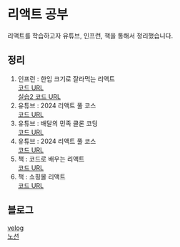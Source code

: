 # 리액트 공부
리액트를 학습하고자 유튜브, 인프런, 책을 통해서 정리했습니다.

## 정리
1. 인프런 : 한입 크기로 잘라먹는 리액트 <br/>
   [코드 URL](https://plaid-argument-614.notion.site/21b94221b0fe42b0a92d04e2c35981bf?pvs=4) <br/>
   [실습2 코드 URL](https://github.com/YuYoHan/React/tree/main/toDo)
2. 유튜브 : 2024 리액트 풀 코스 <br/>
   [코드 URL](https://github.com/YuYoHan/React/tree/main/zero)
3. 유튜브 : 배달의 민족 클론 코딩 <br/>
   [코드 URL]()
5. 유튜브 : 2024 리액트 풀 코스 <br/>
   [코드 URL]()
6. 책 : 코드로 배우는 리액트 <br />
   [코드 URL]()
7. 책 : 쇼핑몰 리액트 <br/>
   [코드 URL]()

   
## 블로그
[velog](https://velog.io/@zxzz45/series/%EB%A6%AC%EC%95%A1%ED%8A%B8) <br/>
[노션](https://www.notion.so/3f1fb67b4f1e420f9f678f726f89edb2)
 

